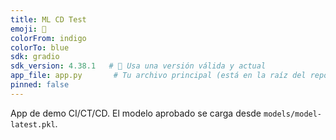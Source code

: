 ```yaml
---
title: ML CD Test
emoji: 🤖
colorFrom: indigo
colorTo: blue
sdk: gradio
sdk_version: 4.38.1   # 🔹 Usa una versión válida y actual
app_file: app.py       # Tu archivo principal (está en la raíz del repo)
pinned: false
---
```


App de demo CI/CT/CD. El modelo aprobado se carga desde `models/model-latest.pkl`.
